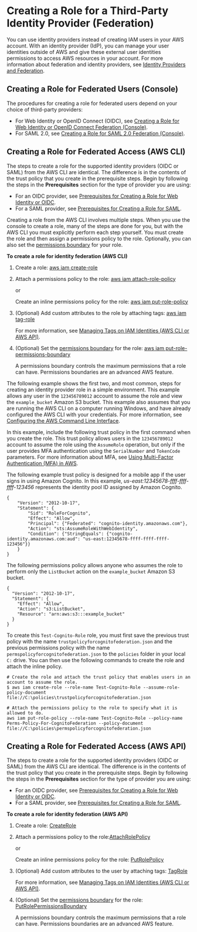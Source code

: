 # Creating a Role for a Third\-Party Identity Provider \(Federation\)<a name="id_roles_create_for-idp"></a>

You can use identity providers instead of creating IAM users in your AWS account\. With an identity provider \(IdP\), you can manage your user identities outside of AWS and give these external user identities permissions to access AWS resources in your account\. For more information about federation and identity providers, see [Identity Providers and Federation](id_roles_providers.md)\.

## Creating a Role for Federated Users \(Console\)<a name="roles-creatingrole-federated-users-console"></a>

The procedures for creating a role for federated users depend on your choice of third\-party providers:
+ For Web Identity or OpenID Connect \(OIDC\), see [Creating a Role for Web Identity or OpenID Connect Federation \(Console\)](id_roles_create_for-idp_oidc.md)\.
+ For SAML 2\.0, see [Creating a Role for SAML 2\.0 Federation \(Console\)](id_roles_create_for-idp_saml.md)\.

## Creating a Role for Federated Access \(AWS CLI\)<a name="roles-creatingrole-identityprovider-cli"></a>

The steps to create a role for the supported identity providers \(OIDC or SAML\) from the AWS CLI are identical\. The difference is in the contents of the trust policy that you create in the prerequisite steps\. Begin by following the steps in the **Prerequisites** section for the type of provider you are using:
+ For an OIDC provider, see [Prerequisites for Creating a Role for Web Identity or OIDC](id_roles_create_for-idp_oidc.md#idp_oidc_Prerequisites)\.
+ For a SAML provider, see [Prerequisites for Creating a Role for SAML](id_roles_create_for-idp_saml.md#idp_saml_Prerequisites)\.

Creating a role from the AWS CLI involves multiple steps\. When you use the console to create a role, many of the steps are done for you, but with the AWS CLI you must explicitly perform each step yourself\. You must create the role and then assign a permissions policy to the role\. Optionally, you can also set the [permissions boundary](access_policies_boundaries.md) for your role\.

**To create a role for identity federation \(AWS CLI\)**

1. Create a role: [aws iam create\-role](https://docs.aws.amazon.com/cli/latest/reference/iam/create-role.html)

1. Attach a permissions policy to the role: [aws iam attach\-role\-policy](https://docs.aws.amazon.com/cli/latest/reference/iam/attach-role-policy.html)

    or

   Create an inline permissions policy for the role: [aws iam put\-role\-policy](https://docs.aws.amazon.com/cli/latest/reference/iam/put-role-policy.html)

1. \(Optional\) Add custom attributes to the role by attaching tags: [aws iam tag\-role](https://docs.aws.amazon.com/cli/latest/reference/iam/tag-role.html)

   For more information, see [Managing Tags on IAM Identities \(AWS CLI or AWS API\)](id_tags.md#id_tags_procs-cli-api)\.

1. \(Optional\) Set the [permissions boundary](access_policies_boundaries.md) for the role: [aws iam put\-role\-permissions\-boundary](https://docs.aws.amazon.com/cli/latest/reference/iam/put-role-permissions-boundary.html)

   A permissions boundary controls the maximum permissions that a role can have\. Permissions boundaries are an advanced AWS feature\.

The following example shows the first two, and most common, steps for creating an identity provider role in a simple environment\. This example allows any user in the `123456789012` account to assume the role and view the `example_bucket` Amazon S3 bucket\. This example also assumes that you are running the AWS CLI on a computer running Windows, and have already configured the AWS CLI with your credentials\. For more information, see [Configuring the AWS Command Line Interface](https://docs.aws.amazon.com/cli/latest/userguide/cli-chap-getting-started.html)\.

In this example, include the following trust policy in the first command when you create the role\. This trust policy allows users in the `123456789012` account to assume the role using the `AssumeRole` operation, but only if the user provides MFA authentication using the `SerialNumber` and `TokenCode` parameters\. For more information about MFA, see [Using Multi\-Factor Authentication \(MFA\) in AWS](id_credentials_mfa.md)\.

The following example trust policy is designed for a mobile app if the user signs in using Amazon Cognito\. In this example, *us\-east:12345678\-ffff\-ffff\-ffff\-123456* represents the identity pool ID assigned by Amazon Cognito\.

```
{
    "Version": "2012-10-17",
    "Statement": {
        "Sid": "RoleForCognito",
        "Effect": "Allow",
        "Principal": {"Federated": "cognito-identity.amazonaws.com"},
        "Action": "sts:AssumeRoleWithWebIdentity",
        "Condition": {"StringEquals": {"cognito-identity.amazonaws.com:aud": "us-east:12345678-ffff-ffff-ffff-123456"}}
    }
}
```

The following permissions policy allows anyone who assumes the role to perform only the `ListBucket` action on the `example_bucket` Amazon S3 bucket\.

```
{
  "Version": "2012-10-17",
  "Statement": {
    "Effect": "Allow",
    "Action": "s3:ListBucket",
    "Resource": "arn:aws:s3:::example_bucket"
  }
}
```

To create this `Test-Cognito-Role` role, you must first save the previous trust policy with the name `trustpolicyforcognitofederation.json` and the previous permissions policy with the name `permspolicyforcognitofederation.json` to the `policies` folder in your local `C:` drive\. You can then use the following commands to create the role and attach the inline policy\.

```
# Create the role and attach the trust policy that enables users in an account to assume the role.
$ aws iam create-role --role-name Test-Cognito-Role --assume-role-policy-document file://C:\policies\trustpolicyforcognitofederation.json

# Attach the permissions policy to the role to specify what it is allowed to do.
aws iam put-role-policy --role-name Test-Cognito-Role --policy-name Perms-Policy-For-CognitoFederation --policy-document file://C:\policies\permspolicyforcognitofederation.json
```

## Creating a Role for Federated Access \(AWS API\)<a name="roles-creatingrole-identityprovider-api"></a>

The steps to create a role for the supported identity providers \(OIDC or SAML\) from the AWS CLI are identical\. The difference is in the contents of the trust policy that you create in the prerequisite steps\. Begin by following the steps in the **Prerequisites** section for the type of provider you are using:
+ For an OIDC provider, see [Prerequisites for Creating a Role for Web Identity or OIDC](id_roles_create_for-idp_oidc.md#idp_oidc_Prerequisites)\.
+ For a SAML provider, see [Prerequisites for Creating a Role for SAML](id_roles_create_for-idp_saml.md#idp_saml_Prerequisites)\.

**To create a role for identity federation \(AWS API\)**

1. Create a role: [CreateRole](https://docs.aws.amazon.com/IAM/latest/APIReference/API_CreateRole.html)

1. Attach a permissions policy to the role:[AttachRolePolicy](https://docs.aws.amazon.com/IAM/latest/APIReference/API_AttachRolePolicy.html)

    or

   Create an inline permissions policy for the role: [PutRolePolicy](https://docs.aws.amazon.com/IAM/latest/APIReference/API_PutRolePolicy.html)

1. \(Optional\) Add custom attributes to the user by attaching tags: [TagRole](https://docs.aws.amazon.com/IAM/latest/APIReference/API_TagRole.html)

   For more information, see [Managing Tags on IAM Identities \(AWS CLI or AWS API\)](id_tags.md#id_tags_procs-cli-api)\.

1. \(Optional\) Set the [permissions boundary](access_policies_boundaries.md) for the role: [PutRolePermissionsBoundary](https://docs.aws.amazon.com/IAM/latest/APIReference/API_PutRolePermissionsBoundary.html)

   A permissions boundary controls the maximum permissions that a role can have\. Permissions boundaries are an advanced AWS feature\.